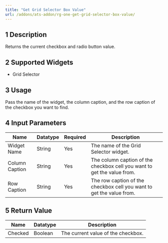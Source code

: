 ```yaml
---
title: "Get Grid Selector Box Value"
url: /addons/ats-addon/rg-one-get-grid-selector-box-value/
---
```


## 1 Description

Returns the current checkbox and radio button value.

## 2 Supported Widgets

* Grid Selector

## 3 Usage

Pass the name of the widget, the column caption, and the row caption of the checkbox you want to find.

## 4 Input Parameters

Name | Datatype | Required | Description
---- | -------- | -------- | ---------------
Widget Name | String | Yes | The name of the Grid Selector widget.
Column Caption | String | Yes | The column caption of the checkbox cell you want to get the value from.
Row Caption | String | Yes | The row caption of the checkbox cell you want to get the value from.

## 5 Return Value

Name | Datatype | Description
---- | --------- | ---------------
Checked | Boolean | The current value of the checkbox.
